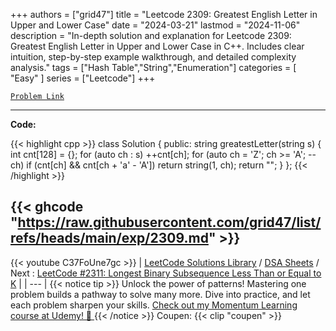 
+++
authors = ["grid47"]
title = "Leetcode 2309: Greatest English Letter in Upper and Lower Case"
date = "2024-03-21"
lastmod = "2024-11-06"
description = "In-depth solution and explanation for Leetcode 2309: Greatest English Letter in Upper and Lower Case in C++. Includes clear intuition, step-by-step example walkthrough, and detailed complexity analysis."
tags = ["Hash Table","String","Enumeration"]
categories = [
    "Easy"
]
series = ["Leetcode"]
+++



[`Problem Link`](https://leetcode.com/problems/greatest-english-letter-in-upper-and-lower-case/description/)

---
**Code:**

{{< highlight cpp >}}
class Solution {
public:
    string greatestLetter(string s) {
        int cnt[128] = {};
        for (auto ch : s)
            ++cnt[ch];
        for (auto ch = 'Z'; ch >= 'A'; --ch)
            if (cnt[ch] && cnt[ch + 'a' - 'A'])
                return string(1, ch);
        return "";
    }
};
{{< /highlight >}}

{{< ghcode "https://raw.githubusercontent.com/grid47/list/refs/heads/main/exp/2309.md" >}}
---
{{< youtube C37FoUne7gc >}}
| [LeetCode Solutions Library](https://grid47.xyz/leetcode/) / [DSA Sheets](https://grid47.xyz/sheets/) / Next : [LeetCode #2311: Longest Binary Subsequence Less Than or Equal to K](https://grid47.xyz/posts/leetcode-2311-longest-binary-subsequence-less-than-or-equal-to-k-solution/) |
| --- |
{{< notice tip >}}
Unlock the power of patterns! Mastering one problem builds a pathway to solve many more. Dive into practice, and let each problem sharpen your skills. [Check out my Momentum Learning course at Udemy! 🚀 ](https://www.udemy.com/course/algorithms-and-data-structures-in-cpp/)
{{< /notice >}}
Coupen: {{< clip "coupen" >}}
